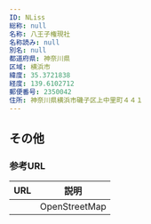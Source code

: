 ```yaml
---
ID: NLiss
総称: null
名称: 八王子権現社
名称読み: null
別名: null
都道府県: 神奈川県
区域: 横浜市
緯度: 35.3721838
経度: 139.6102712
郵便番号: 2350042
住所: 神奈川県横浜市磯子区上中里町４４１
---
```


## その他

### 参考URL

| URL | 説明          |
| --- | ------------- |
|     | OpenStreetMap |
